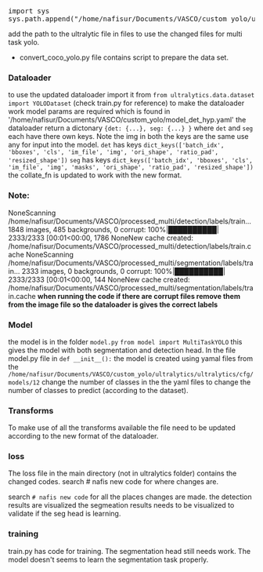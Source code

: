 <pre>
import sys
sys.path.append("/home/nafisur/Documents/VASCO/custom_yolo/ultralytics")</pre>

add the path to the ultralytic file in files to use the changed files for multi task yolo.

- convert_coco_yolo.py file contains script to prepare the data set.

### Dataloader

to use the updated dataloader import it from 
`from ultralytics.data.dataset import YOLODataset`
(check train.py for reference) to make the dataloader work model params are required which is found in  '/home/nafisur/Documents/VASCO/custom_yolo/model_det_hyp.yaml' the dataloader return a dictonary `{det: {...}, seg: {...} }` where `det` and `seg` each have there own keys. Note the img in both the keys are the same use any for input into the model.
`det` has keys `dict_keys(['batch_idx', 'bboxes', 'cls', 'im_file', 'img', 'ori_shape', 'ratio_pad', 'resized_shape'])`
`seg` has keys `dict_keys(['batch_idx', 'bboxes', 'cls', 'im_file', 'img', 'masks', 'ori_shape', 'ratio_pad', 'resized_shape'])`
the collate_fn is updated to work with the new format.
### Note:

NoneScanning /home/nafisur/Documents/VASCO/processed_multi/detection/labels/train... 1848 images, 485 backgrounds, 0 corrupt: 100%|██████████| 2333/2333 [00:01<00:00, 1786
NoneNew cache created: /home/nafisur/Documents/VASCO/processed_multi/detection/labels/train.cache
NoneScanning /home/nafisur/Documents/VASCO/processed_multi/segmentation/labels/train... 2333 images, 0 backgrounds, 0 corrupt: 100%|██████████| 2333/2333 [00:01<00:00, 144
NoneNew cache created: /home/nafisur/Documents/VASCO/processed_multi/segmentation/labels/train.cache
**when running the code if there are corrupt files remove them from the image file so the dataloader is gives the correct labels**

### Model

the model is in the folder `model.py`
`from model import MultiTaskYOLO`
this gives the model with both segmentation and detection head.
In the file model.py file in `def __init__():` the model is created using yamal files from the `/home/nafisur/Documents/VASCO/custom_yolo/ultralytics/ultralytics/cfg/models/12` change the number of classes in the the yaml files to change the number of classes to predict (according to the dataset).

### Transforms

To make use of all the transforms available the file need to be updated according to the new format of the dataloader.

### loss

The loss file in the main directory (not in ultralytics folder) contains the changed codes. search # nafis new code for where changes are.

search `# nafis new code` for all the places changes are made.
the detection results are visualized the segmeation results needs to be visualized to validate if the seg head is learning.

### training
train.py has code for training. The segmentation head still needs work. The model doesn't seems to learn the segmentation task properly.